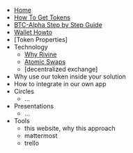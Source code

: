 * [Home](/) 
* [How To Get Tokens](how_to_get_tokens.md)
* [BTC-Alpha Step by Step Guide](btc-alpha.md)
* [Wallet Howto](wallet.md)
* [Token Properties]
* Technology
    * [Why Rivine](https://github.com/rivine/rivine/blob/master/doc/whitepaper.md)
    * [Atomic Swaps](https://github.com/rivine/rivine/blob/master/doc/atomicswap/atomicswap.md)
    * [decentralized exchange]
* Why use our token inside your solution
* How to integrate in our own app
* Circles
    * ...
* Presentations
    * ...
* Tools
    * this website, why this approach
    * mattermost 
    * trello
